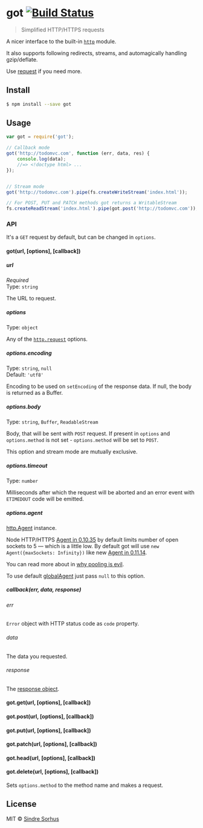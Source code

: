 # got [![Build Status](https://travis-ci.org/sindresorhus/got.svg?branch=master)](https://travis-ci.org/sindresorhus/got)

> Simplified HTTP/HTTPS requests

A nicer interface to the built-in [`http`](http://nodejs.org/api/http.html) module.

It also supports following redirects, streams, and automagically handling gzip/deflate.

Use [request](https://github.com/mikeal/request) if you need more.


## Install

```sh
$ npm install --save got
```


## Usage

```js
var got = require('got');

// Callback mode
got('http://todomvc.com', function (err, data, res) {
	console.log(data);
	//=> <!doctype html> ...
});


// Stream mode
got('http://todomvc.com').pipe(fs.createWriteStream('index.html'));

// For POST, PUT and PATCH methods got returns a WritableStream
fs.createReadStream('index.html').pipe(got.post('http://todomvc.com'));
```

### API

It's a `GET` request by default, but can be changed in `options`.

#### got(url, [options], [callback])

##### url

*Required*  
Type: `string`

The URL to request.

##### options

Type: `object`

Any of the [`http.request`](http://nodejs.org/api/http.html#http_http_request_options_callback) options.

##### options.encoding

Type: `string`, `null`  
Default: `'utf8'`

Encoding to be used on `setEncoding` of the response data. If null, the body is returned as a Buffer.

##### options.body

Type: `string`, `Buffer`, `ReadableStream`  

Body, that will be sent with `POST` request. If present in `options` and `options.method` is not set - `options.method` will be set to `POST`.

This option and stream mode are mutually exclusive.

##### options.timeout

Type: `number`

Milliseconds after which the request will be aborted and an error event with `ETIMEDOUT` code will be emitted.

##### options.agent

[http.Agent](http://nodejs.org/api/http.html#http_class_http_agent) instance.

Node HTTP/HTTPS [Agent in 0.10.35](https://github.com/joyent/node/blob/v0.10.35-release/lib/http.js#L1261) by default limits number of open sockets to 5 — which is a little low. By default got will use `new Agent({maxSockets: Infinity})` like new [Agent in 0.11.14](https://github.com/joyent/node/blob/v0.11.14-release/lib/_http_agent.js#L110).

You can read more about in [why pooling is evil](https://github.com/substack/hyperquest#pooling-is-evil).

To use default [globalAgent](http://nodejs.org/api/http.html#http_http_globalagent) just pass `null` to this option.

##### callback(err, data, response)

###### err

`Error` object with HTTP status code as `code` property.

###### data

The data you requested.

###### response

The [response object](http://nodejs.org/api/http.html#http_http_incomingmessage).

#### got.get(url, [options], [callback])
#### got.post(url, [options], [callback])
#### got.put(url, [options], [callback])
#### got.patch(url, [options], [callback])
#### got.head(url, [options], [callback])
#### got.delete(url, [options], [callback])

Sets `options.method` to the method name and makes a request.


## License

MIT © [Sindre Sorhus](http://sindresorhus.com)
